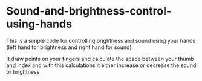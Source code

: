 # Sound-and-brightness-control-using-hands
This is a simple code for controlling brightness and sound using your hands (left hand for brightness and right hand for sound)

It draw points on your fingers and calculate the space between your thumb and index and with this calculations it either increase or decrease the sound or brightness 
